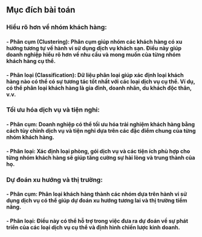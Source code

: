## Mục đích bài toán

### Hiểu rõ hơn về nhóm khách hàng:
#### - Phân cụm (Clustering): Phân cụm giúp nhóm các khách hàng có xu hướng tương tự về hành vi sử dụng dịch vụ khách sạn. Điều này giúp doanh nghiệp hiểu rõ hơn về nhu cầu và mong muốn của từng nhóm khách hàng cụ thể.
#### - Phân loại (Classification): Dữ liệu phân loại giúp xác định loại khách hàng nào có thể có sự tương tác tốt nhất với các loại dịch vụ cụ thể. Ví dụ, có thể phân loại khách hàng là gia đình, doanh nhân, du khách độc thân, v.v.

### Tối ưu hóa dịch vụ và tiện nghi:
#### - Phân cụm: Doanh nghiệp có thể tối ưu hóa trải nghiệm khách hàng bằng cách tùy chỉnh dịch vụ và tiện nghi dựa trên các đặc điểm chung của từng nhóm khách hàng.
#### - Phân loại: Xác định loại phòng, gói dịch vụ và các tiện ích phù hợp cho từng nhóm khách hàng sẽ giúp tăng cường sự hài lòng và trung thành của họ.

### Dự đoán xu hướng và thị trường:
#### - Phân cụm: Phân loại khách hàng thành các nhóm dựa trên hành vi sử dụng dịch vụ có thể giúp dự đoán xu hướng tương lai và thị trường tiềm năng.
#### - Phân loại: Điều này có thể hỗ trợ trong việc đưa ra dự đoán về sự phát triển của các loại dịch vụ cụ thể và định hình chiến lược kinh doanh.
